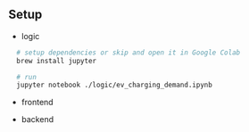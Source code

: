 ## Setup

- logic

```sh
  # setup dependencies or skip and open it in Google Colab
  brew install jupyter

  # run
  jupyter notebook ./logic/ev_charging_demand.ipynb
```

- frontend 

- backend 
